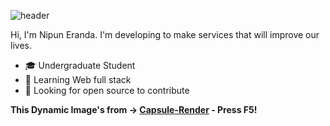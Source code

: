 ![header](https://capsule-render.vercel.app/api?type=wave&color=auto&height=300&section=header&text=HELLO%20MATEe☺️&fontSize=90)


Hi, I'm Nipun Eranda. I'm developing to make services that will improve our lives.

- :mortar_board: Undergraduate Student
- 🌱 Learning Web full stack
- 🤔 Looking for open source to contribute

**This Dynamic Image's from -> [Capsule-Render](https://github.com/kyechan99/capsule-render) - Press F5!**


<!--

![footer](https://capsule-render.vercel.app/api?type=wave&color=gradient&height=150&section=footer)
-->
